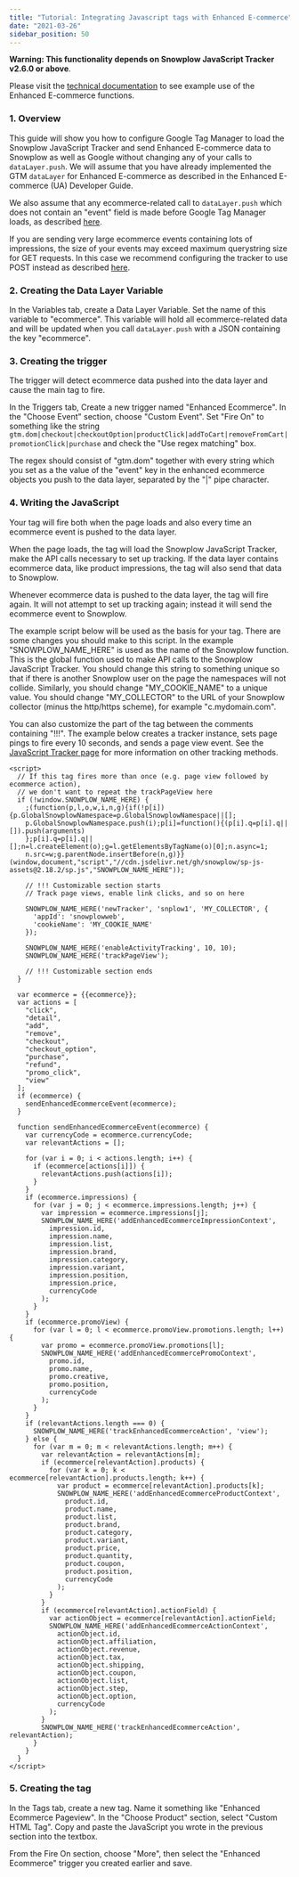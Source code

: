 ```yaml
---
title: "Tutorial: Integrating Javascript tags with Enhanced E-commerce"
date: "2021-03-26"
sidebar_position: 50
---
```


**Warning: This functionality depends on Snowplow JavaScript Tracker v2.6.0 or above**.

Please visit the [technical documentation](/docs/migrated/collecting-data/collecting-from-own-applications/javascript-trackers/javascript-tracker/javascript-tracker-v2/tracking-specific-events/#Enhanced_Ecommerce_tracking) to see example use of the Enhanced E-commerce functions.

### 1\. Overview

This guide will show you how to configure Google Tag Manager to load the Snowplow JavaScript Tracker and send Enhanced E-commerce data to Snowplow as well as Google without changing any of your calls to `dataLayer.push`. We will assume that you have already implemented the GTM `dataLayer` for Enhanced E-commerce as described in the Enhanced E-commerce (UA) Developer Guide.

We also assume that any ecommerce-related call to `dataLayer.push` which does not contain an "event" field is made before Google Tag Manager loads, as described [here](http://www.simoahava.com/analytics/ecommerce-tips-google-tag-manager/#tip1).

If you are sending very large ecommerce events containing lots of impressions, the size of your events may exceed maximum querystring size for GET requests. In this case we recommend configuring the tracker to use POST instead as described [here](/docs/migrated/collecting-data/collecting-from-own-applications/javascript-trackers/javascript-tracker/javascript-tracker-v2/tracker-setup/initializing-a-tracker-2/).

### 2\. Creating the Data Layer Variable

In the Variables tab, create a Data Layer Variable. Set the name of this variable to "ecommerce". This variable will hold all ecommerce-related data and will be updated when you call `dataLayer.push` with a JSON containing the key "ecommerce".

### 3\. Creating the trigger

The trigger will detect ecommerce data pushed into the data layer and cause the main tag to fire.

In the Triggers tab, Create a new trigger named "Enhanced Ecommerce". In the "Choose Event" section, choose "Custom Event". Set "Fire On" to something like the string `gtm.dom|checkout|checkoutOption|productClick|addToCart|removeFromCart|promotionClick|purchase` and check the "Use regex matching" box.

The regex should consist of "gtm.dom" together with every string which you set as a the value of the "event" key in the enhanced ecommerce objects you push to the data layer, separated by the "|" pipe character.

### 4\. Writing the JavaScript

Your tag will fire both when the page loads and also every time an ecommerce event is pushed to the data layer.

When the page loads, the tag will load the Snowplow JavaScript Tracker, make the API calls necessary to set up tracking. If the data layer contains ecommerce data, like product impressions, the tag will also send that data to Snowplow.

Whenever ecommerce data is pushed to the data layer, the tag will fire again. It will not attempt to set up tracking again; instead it will send the ecommerce event to Snowplow.

The example script below will be used as the basis for your tag. There are some changes you should make to this script. In the example "SNOWPLOW\_NAME\_HERE" is used as the name of the Snowplow function. This is the global function used to make API calls to the Snowplow JavaScript Tracker. You should change this string to something unique so that if there is another Snowplow user on the page the namespaces will not collide. Similarly, you should change "MY\_COOKIE\_NAME" to a unique value. You should change "MY\_COLLECTOR" to the URL of your Snowplow collector (minus the http/https scheme), for example "c.mydomain.com".

You can also customize the part of the tag between the comments containing "!!!". The example below creates a tracker instance, sets page pings to fire every 10 seconds, and sends a page view event. See the [JavaScript Tracker page](/docs/migrated/collecting-data/collecting-from-own-applications/javascript-trackers/javascript-tracker/javascript-tracker-v2/tracking-specific-events/) for more information on other tracking methods.

```
<script>
  // If this tag fires more than once (e.g. page view followed by ecommerce action),
  // we don't want to repeat the trackPageView here
  if (!window.SNOWPLOW_NAME_HERE) {
    ;(function(p,l,o,w,i,n,g){if(!p[i]){p.GlobalSnowplowNamespace=p.GlobalSnowplowNamespace||[];
    p.GlobalSnowplowNamespace.push(i);p[i]=function(){(p[i].q=p[i].q||[]).push(arguments)
    };p[i].q=p[i].q||[];n=l.createElement(o);g=l.getElementsByTagName(o)[0];n.async=1;
    n.src=w;g.parentNode.insertBefore(n,g)}}(window,document,"script","//cdn.jsdelivr.net/gh/snowplow/sp-js-assets@2.18.2/sp.js","SNOWPLOW_NAME_HERE"));

    // !!! Customizable section starts
    // Track page views, enable link clicks, and so on here

    SNOWPLOW_NAME_HERE('newTracker', 'snplow1', 'MY_COLLECTOR', {
      'appId': 'snowplowweb',
      'cookieName': 'MY_COOKIE_NAME'
    });

    SNOWPLOW_NAME_HERE('enableActivityTracking', 10, 10);
    SNOWPLOW_NAME_HERE('trackPageView');

    // !!! Customizable section ends
  }

  var ecommerce = {{ecommerce}};
  var actions = [
    "click",
    "detail",
    "add",
    "remove",
    "checkout",
    "checkout_option",
    "purchase",
    "refund",
    "promo_click",
    "view"
  ];
  if (ecommerce) {
    sendEnhancedEcommerceEvent(ecommerce);
  }

  function sendEnhancedEcommerceEvent(ecommerce) {
    var currencyCode = ecommerce.currencyCode;
    var relevantActions = [];

    for (var i = 0; i < actions.length; i++) {
      if (ecommerce[actions[i]]) {
        relevantActions.push(actions[i]);
      }
    }
    if (ecommerce.impressions) {
      for (var j = 0; j < ecommerce.impressions.length; j++) {
        var impression = ecommerce.impressions[j];
        SNOWPLOW_NAME_HERE('addEnhancedEcommerceImpressionContext',
          impression.id,
          impression.name,
          impression.list,
          impression.brand,
          impression.category,
          impression.variant,
          impression.position,
          impression.price,
          currencyCode
        );
      }
    }
    if (ecommerce.promoView) {
      for (var l = 0; l < ecommerce.promoView.promotions.length; l++) {
        var promo = ecommerce.promoView.promotions[l];
        SNOWPLOW_NAME_HERE('addEnhancedEcommercePromoContext',
          promo.id,
          promo.name,
          promo.creative,
          promo.position,
          currencyCode
        );
      }
    }
    if (relevantActions.length === 0) {
      SNOWPLOW_NAME_HERE('trackEnhancedEcommerceAction', 'view');
    } else {
      for (var m = 0; m < relevantActions.length; m++) {
        var relevantAction = relevantActions[m];
        if (ecommerce[relevantAction].products) {
          for (var k = 0; k < ecommerce[relevantAction].products.length; k++) {
            var product = ecommerce[relevantAction].products[k];
            SNOWPLOW_NAME_HERE('addEnhancedEcommerceProductContext',
              product.id,
              product.name,
              product.list,
              product.brand,
              product.category,
              product.variant,
              product.price,
              product.quantity,
              product.coupon,
              product.position,
              currencyCode
            );
          }
        }
        if (ecommerce[relevantAction].actionField) {
          var actionObject = ecommerce[relevantAction].actionField;
          SNOWPLOW_NAME_HERE('addEnhancedEcommerceActionContext',
            actionObject.id,
            actionObject.affiliation,
            actionObject.revenue,
            actionObject.tax,
            actionObject.shipping,
            actionObject.coupon,
            actionObject.list,
            actionObject.step,
            actionObject.option,
            currencyCode
          );
        }
        SNOWPLOW_NAME_HERE('trackEnhancedEcommerceAction', relevantAction);
      }
    }
  }
</script>
```

### 5\. Creating the tag

In the Tags tab, create a new tag. Name it something like "Enhanced Ecommerce Pageview". In the "Choose Product" section, select "Custom HTML Tag". Copy and paste the JavaScript you wrote in the previous section into the textbox.

From the Fire On section, choose "More", then select the "Enhanced Ecommerce" trigger you created earlier and save.
